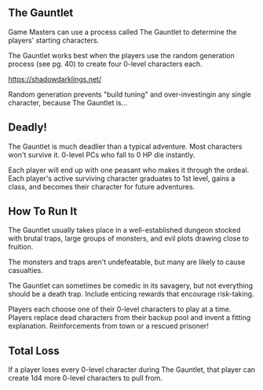 ## The Gauntlet
Game Masters can use a process called The Gauntlet to determine the players' starting characters.

The Gauntlet works best when the players use the random generation process (see pg. 40) to create four 0-level characters each.

https://shadowdarklings.net/

Random generation prevents "build tuning" and over-investingin any single character, because
The Gauntlet is...

## Deadly!
The Gauntlet is much deadlier than a typical adventure. Most characters won't survive it. 0-level PCs who fall to 0 HP die instantly.

Each player will end up with one peasant who makes it through the ordeal. Each player's active surviving character graduates to 1st level, gains a class, and becomes their character for future adventures.

## How To Run It
The Gauntlet usually takes place in a well-established dungeon stocked with brutal traps, large groups of monsters, and evil plots drawing close to fruition.

The monsters and traps aren't undefeatable, but many are likely to cause casualties.

The Gauntlet can sometimes be comedic in its savagery, but not everything should be a death trap. Include enticing rewards that encourage risk-taking.

Players each choose one of their 0-level characters to play at a time. Players replace dead characters from their backup pool and invent a fitting explanation. Reinforcements from town or a rescued prisoner!

## Total Loss
If a player loses every 0-level character during The Gauntlet, that player can create 1d4 more 0-level characters to pull from.